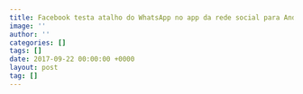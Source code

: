 ```yaml
---
title: Facebook testa atalho do WhatsApp no app da rede social para Android
image: ''
author: ''
categories: []
tags: []
date: 2017-09-22 00:00:00 +0000
layout: post
tag: []
---
```

